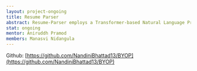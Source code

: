 ```yaml
---
layout: project-ongoing
title: Resume Parser
abstract: Resume-Parser employs a Transformer-based Natural Language Processing (NLP) model to streamline the evaluation process, allowing for a quick and insightful glance at resumes. The parser selectively extracts relevant information, eliminating unnecessary content and simplifying the effort required for candidate shortlisting.
stat: ongoing
mentor: Aniruddh Pramod
members: Manasvi Nidangula
---
```

Github: [https://github.com/NandiniBhattad13/BYOP](https://github.com/NandiniBhattad13/BYOP)
<br>
